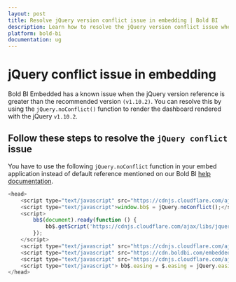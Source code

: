 ```yaml
---
layout: post
title: Resolve jQuery version conflict issue in embedding | Bold BI
description: Learn how to resolve the jQuery version conflict issue when using a higher version of jQuery in your Web application with the Bold BI Embedded dashboard.
platform: bold-bi
documentation: ug
---
```


# jQuery conflict issue in embedding

Bold BI Embedded has a known issue when the jQuery version reference is greater than the recommended version `(v1.10.2)`. You can resolve this by using the `jQuery.noConflict()` function to render the dashboard rendered with the jQuery `v1.10.2`.

## Follow these steps to resolve the `jQuery conflict` issue

You have to use the following `jQuery.noConflict` function in your embed application instead of default reference mentioned on our Bold BI [help documentation](/embedded-bi/javascript-based/getting-started/#how-to-use-bold-bi-wrapper-inside-your-html-page).

```js
<head> 
    <script type="text/javascript" src="https://cdnjs.cloudflare.com/ajax/libs/jquery/1.10.2/jquery.min.js"></script> <!--jQuery version recommended for Bold BI--> 
    <script type="text/javascript">window.bb$ = jQuery.noConflict();</script> 
    <script> 
        bb$(document).ready(function () { 
            bb$.getScript('https://cdnjs.cloudflare.com/ajax/libs/jquery-easing/1.3/jquery.easing.min.js'); 
        }); 
    </script> 
    <script type="text/javascript" src="https://cdnjs.cloudflare.com/ajax/libs/jsrender/1.0.0-beta/jsrender.min.js"></script> 
    <script type="text/javascript" src="https://cdn.boldbi.com/embedded-sdk/v4.1.36/embed-js.js"></script>    
    <script type="text/javascript" src="https://cdnjs.cloudflare.com/ajax/libs/jquery/3.6.0/jquery.min.js"></script> <!--3.6.0 version of jQuery -->
    <script type="text/javascript"> bb$.easing = $.easing = jQuery.easing </script>
</head>
```


